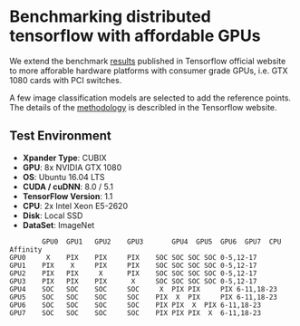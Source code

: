 # Benchmarking distributed tensorflow with affordable GPUs
We extend the benchmark [results](https://www.tensorflow.org/performance/benchmarks) published in Tensorflow official website to more afforable hardware platforms with consumer grade GPUs, i.e. GTX 1080 cards with PCI switches.  

A few image classification models are selected to add the reference points. The details of the [methodology](https://www.tensorflow.org/performance/benchmarks#methodology) is describled in the Tensorflow website.

## Test Environment
* **Xpander Type**: CUBIX
* **GPU**: 8x NVIDIA GTX 1080
* **OS**: Ubuntu 16.04 LTS
* **CUDA / cuDNN**: 8.0 / 5.1
* **TensorFlow Version**: 1.1
* **CPU**: 2x Intel Xeon E5-2620
* **Disk**: Local SSD
* **DataSet**: ImageNet

```	    
        GPU0  GPU1   GPU2    GPU3       GPU4  GPU5  GPU6  GPU7  CPU   Affinity
GPU0	 X    PIX    PIX     PIX	SOC	SOC	SOC	SOC	0-5,12-17
GPU1	PIX    X     PIX     PIX	SOC	SOC	SOC	SOC	0-5,12-17
GPU2	PIX   PIX     X      PIX	SOC	SOC	SOC	SOC	0-5,12-17
GPU3	PIX   PIX    PIX      X 	SOC	SOC	SOC	SOC	0-5,12-17
GPU4	SOC   SOC    SOC     SOC	 X 	PIX	PIX     PIX	6-11,18-23
GPU5	SOC   SOC    SOC     SOC	PIX	 X 	PIX     PIX	6-11,18-23
GPU6	SOC   SOC    SOC     SOC	PIX	PIX	 X 	PIX	6-11,18-23
GPU7	SOC   SOC    SOC     SOC	PIX	PIX	PIX	 X 	6-11,18-23 
```
